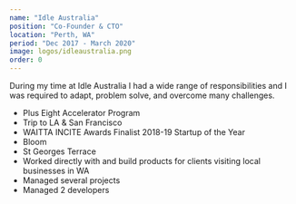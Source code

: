 ```yaml
---
name: "Idle Australia"
position: "Co-Founder & CTO"
location: "Perth, WA"
period: "Dec 2017 - March 2020"
image: logos/idleaustralia.png
order: 0
---
```


During my time at Idle Australia I had a wide range of responsibilities and I was required to adapt, problem solve, and overcome many challenges.

- Plus Eight Accelerator Program
- Trip to LA & San Francisco
- WAITTA INCITE Awards Finalist 2018-19 Startup of the Year
- Bloom
- St Georges Terrace
- Worked directly with and build products for clients visiting local businesses in WA
- Managed several projects
- Managed 2 developers
